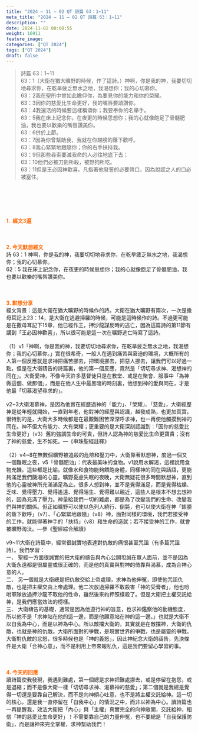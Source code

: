 ```yaml
---
title: "2024 – 11 – 02 QT 詩篇 63：1~11"
meta_title: "2024 – 11 – 02 QT 詩篇 63：1~11"
description: ""
date: 2024-11-02 00:00:55
weight: 16911
feature_image: 
categories: ["QT 2024"]
tags: ["QT 2024"]
draft: false
---
```


<blockquote>詩篇 63：1~11<br />
63：1（大衛在猶大曠野的時候，作了這詩。）神啊，你是我的神，我要切切地尋求你，在乾旱疲乏無水之地，我渴想你；我的心切慕你。<br />
63：2我在聖所中曾如此瞻仰你，為要見你的能力和你的榮耀。<br />
63：3因你的慈愛比生命更好，我的嘴唇要頌讚你。<br />
63：4我還活的時候要這樣稱頌你；我要奉你的名舉手。<br />
63：5我在床上記念你，在夜更的時候思想你；我的心就像飽足了骨髓肥油，我也要以歡樂的嘴唇讚美你。<br />
63：6併於上節。<br />
63：7因為你曾幫助我，我就在你翅膀的蔭下歡呼。<br />
63：8我心緊緊地跟隨你；你的右手扶持我。<br />
63：9但那些尋索要滅我命的人必往地底下去；<br />
63：10他們必被刀劍所殺，被野狗所吃。<br />
63：11但是王必因神歡喜。凡指著他發誓的必要誇口，因為說謊之人的口必被塞住。</blockquote><br />
&nbsp;<br />
<br />
&nbsp;<br />
<br />
<span style="color: #ff6600;"><strong>1.  經文3遍</strong></span><br />
<br />
&nbsp;<br />
<br />
<span style="color: #ff6600;"><strong>2. 今天默想經文<br />
</strong></span>詩 63：1 神啊，你是我的神，我要切切地尋求你，在乾旱疲乏無水之地，我渴想你；我的心切慕你。<br />
62：5 我在床上記念你，在夜更的時候思想你；我的心就像飽足了骨髓肥油，我也要以歡樂的嘴唇讚美你。<br />
<br />
&nbsp;<br />
<br />
<strong><span style="color: #ff6600;">3. 默想分享<br />
</span></strong>經文背景：這是大衛在猶大曠野的時候作的詩。大衛在猶大曠野有兩次，一次是撒母耳記上23：14，是大衛在逃避掃羅的時候，可能是這時候作的詩。不過更可能是在撒母耳記下15章，他已經作王，押沙龍謀反時的逃亡，因為這篇詩的第11節有講到「王必因神歡喜」，所以很可能是這一次在曠野逃亡時寫了這詩。<br />
<br />
（1）v1「神啊，你是我的神，我要切切地尋求你，在乾旱疲乏無水之地，我渴想你；我的心切慕你。」實在很希奇，一般人在遇到痛苦與窘迫的環境，大概所有的人第一個反應就是求神把痛苦挪去，把環境挪去，把惡人挪去，讓我們可以好過一點。但是在大衛禱告的詩篇裏，他的第一個反應，竟然是「切切尋求神、渴想神的同在」。大衛愛神，不像今天許多基督徒只是在教堂、或是在聚會、服事中「為神做這個、做那個」，而是在他人生中最黑暗的時刻裏，他想到神的愛與同在，才是他最「切慕渴望尋求的」。<br />
<br />
v2~3大衛渴慕神，是因為他實在經歷過神的「能力」、「榮耀」、「慈愛」，大衛經歷神是從年輕就開始，一直到年老，他對神的經歷與認識，越發成熟，也更加真實。很特別的是，大衛大多時候都是在最艱難困苦深深呼求神，也一再使他觸摸到神的同在。神不但大有能力、大有榮耀；更重要的是大衛深刻認識到：「因你的慈愛比生命更好」（v3）舊約強調生命的可貴，但詩人認為神的慈愛比生命更寶貴；沒有了神的慈愛，生不如死。―《串珠聖經註釋》<br />
<br />
（2）v4~8在無數個曠野被追殺的危險和壓力中，大衛靠著默想神，度過一個又一個難眠之夜，v5「骨髓肥油」：代表最美味的食物。v1說用水解渴，這裡說用食物充饑。這些都是比喻。就像水和食物能夠餵飽身體，同樣神的同在與話語，更能夠滿足我們饑渴的心靈。曠野憂慮失眠的夜晚，大衛無疑花很多時間默想神，直到他的心靈被神所充滿滿足為止。很多人想到神，並不是覺得滿足，而是覺得枯燥、乏味、覺得壓力、覺得遙遠、覺得陌生、覺得難以親近，這些人是根本不想去想神的，因為充滿了壓力。神量給我們一切的難處，都是為了改變我們的生命、改變我們與神的關係。但正如曠野可以使以色列人繞行、倒斃，也可以使大衛在神「翅膀的蔭下歡呼」（v7）、「心緊緊地跟隨」（v8）神，面對同樣的環境，我們若接受神的工作，就能得著神手的「扶持」（v8）和生命的造就；若不接受神的工作，就會被曠野淘汰。―參《聖經綜合解讀》<br />
<br />
v9~11大衛在詩篇中，經常很誠實地表達對仇敵的痛恨甚至咒詛（有多篇咒詛詩）。我們學習：<br />
一、 聖經一方面很誠實的把大衛的禱告與內心公開坦誠在眾人面前，並不是因為大衛永遠都是很屬靈或很正確的，而是他的真實與對神的倚靠與渴慕，成為合神心意的人。<br />
二、 另一個就是大衛總是把仇敵交給上帝處理，求神為他伸冤，即使他咒詛仇敵，也是把主權交由上帝處理。他二次放過掃羅不敢殺害「神的受膏者」，他也吩咐軍隊放過押沙龍不取他的性命，雖然後來約押照樣殺了。但是大衛把主權交託給神，是我們應當效法的榜樣。<br />
三、 大衛禱告的基礎，通常是因為他遵行神的旨意，也求神鑑察他的動機態度，所以他不是「求神站在他的這一邊，而是他願意站在神的這一邊。」也就是大衛不以自我為中心，而是以神為中心。所以敵擋大衛的，其實就是在敵擋神，大衛的仇敵，也就是神的仇敵。大衛所面對的爭戰，是現實世界的爭戰，也是屬靈的爭戰。大衛對仇敵的忿怒，很多時候也是「神的義怒」，因此神紀念大衛的禱告，先決條件是大衛「合神心意」，而不是利用上帝來報私仇，這是我們要留心學習的事。<br />
<br />
&nbsp;<br />
<br />
<strong style="font-size: inherit;"><span style="color: #ff6600;">4. 今天的回應<br />
</span></strong>讀詩篇使我發現，我遇到難處，第一個總是求神把難處挪去，或是停留在抱怨，或是退縮；而不是像大衛一樣「切切尋求神、渴慕神的慈愛」；第二個就是我總是覺得一切還是要靠自己解決，而不是向神傾心吐意，也不是將主權交託給神。這一切的核心，還是我一直停留在「自我中心」的情況之中，而非以神為中心。讀詩篇也一再提醒我，效法大衛把「內心」與「主權」真實完全的向神敞開，交託給神，相信「神的慈愛比生命更好」！不需要靠自己的力量伸冤，也不要總是「自我保護防衛」，而是讓神來完全掌權，求神幫助我們！
        